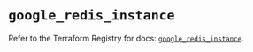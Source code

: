 # `google_redis_instance`

Refer to the Terraform Registry for docs: [`google_redis_instance`](https://registry.terraform.io/providers/hashicorp/google-beta/5.26.0/docs/resources/google_redis_instance).
